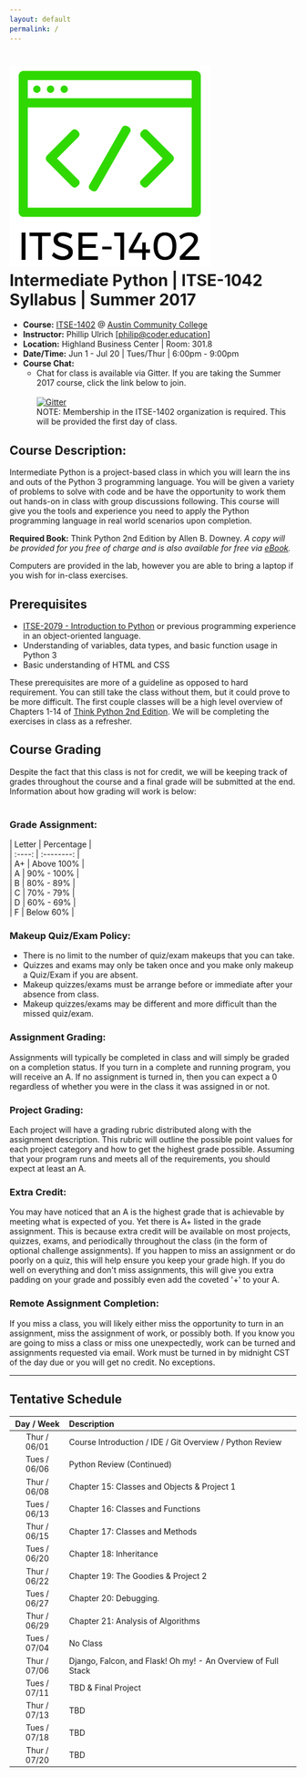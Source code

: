 ```yaml
---
layout: default
permalink: /
---
```


# <img src="assets/logo.png" alt="class logo" class="logo"/> **Intermediate Python | ITSE-1042 Syllabus | Summer 2017**


* **Course:** [ITSE-1402](http://continue.austincc.edu/schedule/view?id=77409) @ [Austin Community College](http://continue.austincc.edu/)
* **Instructor:** Phillip Ulrich [[philip@coder.education](mailto:philip@coder.education)]
* **Location:** Highland Business Center | Room: 301.8
* **Date/Time:** Jun 1 - Jul 20 | Tues/Thur | 6:00pm - 9:00pm
* **Course Chat:**
    * Chat for class is available via Gitter. If you are taking the Summer 2017 course, click the link below to join.<br />  
    [![Gitter](https://badges.gitter.im/Join%20Chat.svg)](https://gitter.im/ITSE-1402/summer-2017)<br />
    NOTE: Membership in the ITSE-1402 organization is required. This will be provided the first day of class.


## <i class="fa fa-pencil"></i> Course Description:
Intermediate Python is a project-based class in which you will learn the ins and outs of the Python 3 programming language. You will be given a variety of problems to solve with code and be have the opportunity to work them out hands-on in class with group discussions following. This course will give you the tools and experience you need to apply the Python programming language in real world scenarios upon completion.

**Required Book:** Think Python 2nd Edition by Allen B. Downey. 
*A copy will be provided for you free of charge and is also available for free via [eBook](http://greenteapress.com/thinkpython2/thinkpython2.pdf).*

Computers are provided in the lab, however you are able to bring a laptop if you wish for in-class exercises.

## <i class="fa fa-vcard"></i> Prerequisites

* [ITSE-2079 - Introduction to Python](http://continue.austincc.edu/schedule/courses?name=Introduction%20to%20Python) or previous programming experience in an object-oriented language.
* Understanding of variables, data types, and basic function usage in Python 3
* Basic understanding of HTML and CSS

These prerequisites are more of a guideline as opposed to hard requirement. You can still take the class without them, but it could prove to be more difficult. The first couple classes will be a high level overview of Chapters 1-14 of [Think Python 2nd Edition](http://greenteapress.com/thinkpython2/thinkpython2.pdf). We will be completing the exercises in class as a refresher.  

## <i class="fa fa-font"></i> Course Grading
Despite the fact that this class is not for credit, we will be keeping track of grades throughout the course and a final grade will be submitted at the end. Information about how grading will work is below:
<br /><br />
### **Grade Assignment:**
| Letter | Percentage |<br />
| :----: | :--------: |<br />
| A+     | Above 100% |<br />
| A      | 90% - 100% |<br />
| B      | 80% - 89%  |<br />
| C      | 70% - 79%  |<br />
| D      | 60% - 69%  |<br />
| F      | Below 60%  |

### **Makeup Quiz/Exam Policy:**
- There is no limit to the number of quiz/exam makeups that you can take.
- Quizzes and exams may only be taken once and you make only makeup a Quiz/Exam if you are absent.
- Makeup quizzes/exams must be arrange before or immediate after your absence from class.
- Makeup quizzes/exams may be different and more difficult than the missed quiz/exam.

### **Assignment Grading:**
Assignments will typically be completed in class and will simply be graded on a completion status. If you turn in a complete and running program, you will receive an A. If no assignment is turned in, then you can expect a 0 regardless of whether you were in the class it was assigned in or not.

### **Project Grading:**
Each project will have a grading rubric distributed along with the assignment description. This rubric will outline the possible point values for each project category and how to get the highest grade possible. Assuming that your program runs and meets all of the requirements, you should expect at least an A. 

### **Extra Credit:**
You may have noticed that an A is the highest grade that is achievable by meeting what is expected of you. Yet there is A+ listed in the grade assignment. This is because extra credit will be available on most projects, quizzes, exams, and periodically throughout the class (in the form of optional challenge assignments). If you happen to miss an assignment or do poorly on a quiz, this will help ensure you keep your grade high. If you do well on everything and don't miss assignments, this will give you extra padding on your grade and possibly even add the coveted '+' to your A. 

### **Remote Assignment Completion:**
If you miss a class, you will likely either miss the opportunity to turn in an assignment, miss the assignment of work, or possibly both. If you know you are going to miss a class or miss one unexpectedly, work can be turned and assignments requested via email. Work must be turned in by midnight CST of the day due or you will get no credit. No exceptions. 

----------

## <i class="fa fa-calendar"></i> Tentative Schedule

| Day  /  Week | Description                                                   |
| :----------: | :------------------------------------------------------------ |
| Thur / 06/01 | Course Introduction / IDE / Git Overview / Python Review      |
| Tues / 06/06 | Python Review (Continued)                                     |
| Thur / 06/08 | Chapter 15: Classes and Objects & Project 1                   |
| Tues / 06/13 | Chapter 16: Classes and Functions                             |
| Thur / 06/15 | Chapter 17: Classes and Methods                               |
| Tues / 06/20 | Chapter 18: Inheritance                                       |
| Thur / 06/22 | Chapter 19: The Goodies & Project 2                           |
| Tues / 06/27 | Chapter 20: Debugging.                                        |
| Thur / 06/29 | Chapter 21: Analysis of Algorithms                            |
| Tues / 07/04 | No Class                                                      |
| Thur / 07/06 | Django, Falcon, and Flask! Oh my! - An Overview of Full Stack |
| Tues / 07/11 | TBD & Final Project
| Thur / 07/13 | TBD
| Tues / 07/18 | TBD
| Thur / 07/20 | TBD